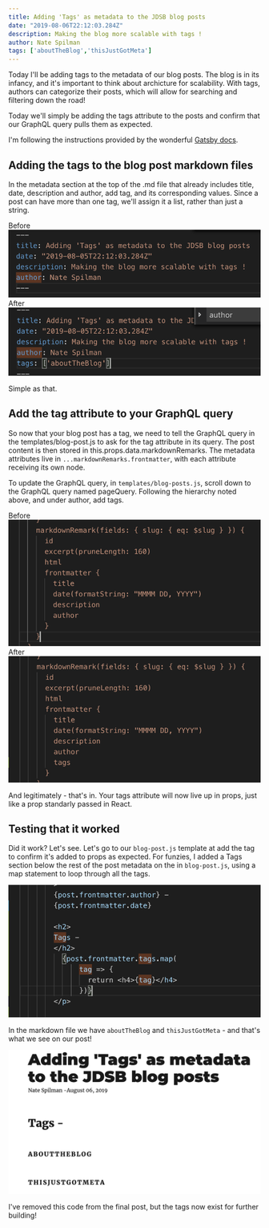 ```yaml
---
title: Adding 'Tags' as metadata to the JDSB blog posts
date: "2019-08-06T22:12:03.284Z"
description: Making the blog more scalable with tags !
author: Nate Spilman
tags: ['aboutTheBlog','thisJustGotMeta']
---
```


Today I'll be adding tags to the metadata of our blog posts. The blog is in its infancy, and it's important to think about archicture for scalability. With tags, authors can categorize their posts, which will allow for searching and filtering down the road! 

Today we'll simply be adding the tags attribute to the posts and confirm that our GraphQL query pulls them as expected. 

I'm following the instructions provided by the wonderful [Gatsby docs](https://www.gatsbyjs.org/docs/). 

## Adding the tags to the blog post markdown files

In the metadata section at the top of the .md file that already includes title, date, description and author, add tag, and its corresponding values. Since a post can have more than one tag, we'll assign it a list, rather than just a string. 

Before
![](./beforeTagsMD.png)
After
![](./afterTagsMD.png)

Simple as that. 

## Add the tag attribute to your GraphQL query
So now that your blog post has a tag, we need to tell the GraphQL query in the templates/blog-post.js to ask for the tag attribute in its query. The post content is then stored in this.props.data.markdownRemarks. The metadata attributes live in `...markdownRemarks.frontmatter`, with each attribute receiving its own node. 

To update the GraphQL query, in `templates/blog-posts.js`, scroll down to the GraphQL query named pageQuery. Following the hierarchy noted above, and under author, add tags. 

Before
![](./beforeTagsGql.png)
After
![](./afterTagsGql.png)

And legitimately - that's in. Your tags attribute will now live up in props, just like a prop standarly passed in React. 

## Testing that it worked
Did it work? Let's see. Let's go to our `blog-post.js` template at add the tag to confirm it's added to props as expected. For funzies, I added a Tags section below the rest of the post metadata on the in `blog-post.js`, using a map statement to loop through all the tags. 

![](./testingAddingToBlog.png)

In the markdown file we have `aboutTheBlog` and `thisJustGotMeta` - and that's what we see on our post! 

![](./finalResult.png)

I've removed this code from the final post, but the tags now exist for further building!




